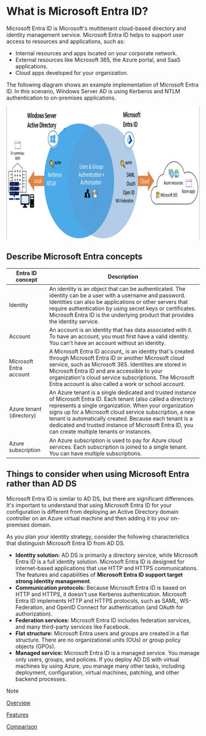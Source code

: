 # What is Microsoft Entra ID?

Microsoft Entra ID is Microsoft's multitenant cloud-based directory and identity management service. Microsoft Entra ID helps to support user access to resources and applications, such as:

- Internal resources and apps located on your corporate network.
- External resources like Microsoft 365, the Azure portal, and SaaS applications.
- Cloud apps developed for your organization.

The following diagram shows an example implementation of Microsoft Entra ID. In this scenario, Windows Server AD is using Kerberos and NTLM authentication to on-premises applications.

<img src="./img/ms_entra.png" alt="MSAD And MS EntraID" width="942" height="347" />

## Describe Microsoft Entra concepts

|Entra ID concept|Description|
|---|----|
|Identity|An identity is an object that can be authenticated. The identity can be a user with a username and password. Identities can also be applications or other servers that require authentication by using secret keys or certificates. Microsoft Entra ID is the underlying product that provides the identity service.|
|Account|An account is an identity that has data associated with it. To have an account, you must first have a valid identity. You can't have an account without an identity.|
|Microsoft Entra account|A Microsoft Entra ID account_ is an identity that's created through Microsoft Entra ID or another Microsoft cloud service, such as Microsoft 365. Identities are stored in Microsoft Entra ID and are accessible to your organization's cloud service subscriptions. The Microsoft Entra account is also called a work or school account.|
|Azure tenant (directory)|An Azure tenant is a single dedicated and trusted instance of Microsoft Entra ID. Each tenant (also called a directory) represents a single organization. When your organization signs up for a Microsoft cloud service subscription, a new tenant is automatically created. Because each tenant is a dedicated and trusted instance of Microsoft Entra ID, you can create multiple tenants or instances.|
|Azure subscription|An Azure subscription is used to pay for Azure cloud services. Each subscription is joined to a single tenant. You can have multiple subscriptions.|

## Things to consider when using Microsoft Entra rather than AD DS

Microsoft Entra ID is similar to AD DS, but there are significant differences. It's important to understand that using Microsoft Entra ID for your configuration is different from deploying an Active Directory domain controller on an Azure virtual machine and then adding it to your on-premises domain.

As you plan your identity strategy, consider the following characteristics that distinguish Microsoft Entra ID from AD DS.

- **Identity solution:** AD DS is primarily a directory service, while Microsoft Entra ID is a full identity solution. Microsoft Entra ID is designed for internet-based applications that use HTTP and HTTPS communications. The features and capabilities of **Microsoft Entra ID support target strong identity management**.
- **Communication protocols:** Because Microsoft Entra ID is based on HTTP and HTTPS, it doesn't use Kerberos authentication. Microsoft Entra ID implements HTTP and HTTPS protocols, such as SAML, WS-Federation, and OpenID Connect for authentication (and OAuth for authorization).
- **Federation services:** Microsoft Entra ID includes federation services, and many third-party services like Facebook.
- **Flat structure:** Microsoft Entra users and groups are created in a flat structure. There are no organizational units (OUs) or group policy objects (GPOs).
- **Managed service:** Microsoft Entra ID is a managed service. You manage only users, groups, and policies. If you deploy AD DS with virtual machines by using Azure, you manage many other tasks, including deployment, configuration, virtual machines, patching, and other backend processes.

>[!NOTE]
>[Overview](https://learn.microsoft.com/en-us/entra/fundamentals/whatis)
>
>[Features](https://learn.microsoft.com/en-us/training/modules/configure-azure-active-directory/2-describe-benefits-features)
>
>[Comparison](https://learn.microsoft.com/en-us/training/modules/configure-azure-active-directory/4-compare-active-directory-domain-services)
